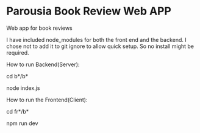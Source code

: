 # Parousia Book Review Web APP
Web app for book reviews

I have included node_modules for both the front end and the backend. I chose not to add it to git ignore to allow quick setup. So no install might be required.

How to run Backend(Server):

cd b*/b*

node index.js

How to run the Frontend(Client):

cd fr*/b*

npm run dev
